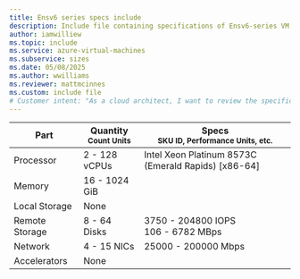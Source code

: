 ```yaml
---
title: Ensv6 series specs include
description: Include file containing specifications of Ensv6-series VM sizes.
author: iamwilliew
ms.topic: include
ms.service: azure-virtual-machines
ms.subservice: sizes
ms.date: 05/08/2025
ms.author: wwilliams
ms.reviewer: mattmcinnes
ms.custom: include file
# Customer intent: "As a cloud architect, I want to review the specifications of the Ensv6 series virtual machines, so that I can choose the appropriate VM size for my workload requirements."
---
```

| Part | Quantity <br><sup>Count Units | Specs <br><sup>SKU ID, Performance Units, etc.  |
|---|---|---|
| Processor      | 2 - 128 vCPUs     | Intel Xeon Platinum 8573C (Emerald Rapids) [x86-64] |
| Memory         | 16 - 1024 GiB        |    |
| Local Storage  |   None    |  |
| Remote Storage | 8 - 64 Disks        | 3750 - 204800 IOPS <br>106 - 6782 MBps |
| Network        | 4 - 15 NICs        | 25000 - 200000 Mbps |
| Accelerators   | None            |     |
